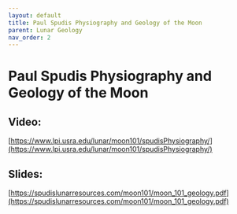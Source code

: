 ```yaml
---
layout: default
title: Paul Spudis Physiography and Geology of the Moon
parent: Lunar Geology
nav_order: 2
---
```


# Paul Spudis Physiography and Geology of the Moon

## Video:

[https://www.lpi.usra.edu/lunar/moon101/spudisPhysiography/](https://www.lpi.usra.edu/lunar/moon101/spudisPhysiography/)

## Slides:

[https://spudislunarresources.com/moon101/moon_101_geology.pdf](https://spudislunarresources.com/moon101/moon_101_geology.pdf)

